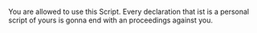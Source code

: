 You are allowed to use this Script. Every declaration that ist is a personal script of yours is gonna end with an proceedings against you.
